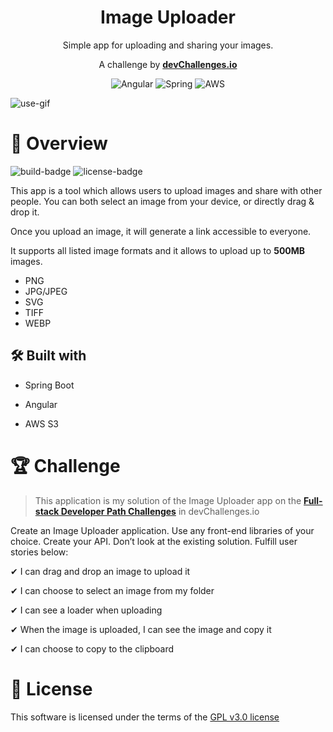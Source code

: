 <div align="center">

 # Image Uploader 

Simple app for uploading and sharing your images.

A challenge by **[devChallenges.io](https://devchallenges.io/)**


![Angular](https://img.shields.io/badge/angular-%23DD0031.svg?style=for-the-badge&logo=angular&logoColor=white)
![Spring](https://img.shields.io/badge/spring-%236DB33F.svg?style=for-the-badge&logo=spring&logoColor=white)
![AWS](https://img.shields.io/badge/AWS-%23FF9900.svg?style=for-the-badge&logo=amazon-aws&logoColor=white)


</div>

![use-gif]



# 🔎 Overview 

![build-badge]
![license-badge]

This app is a tool which allows users to upload images and share with other people. You can both select an image from your device, or directly drag & drop it.

Once you upload an image, it will generate a link accessible to everyone.

It supports all listed image formats and it allows to upload up to **500MB** images. 

- PNG
- JPG/JPEG
- SVG
- TIFF
- WEBP

## 🛠 Built with

- Spring Boot

- Angular

- AWS S3



# 🏆 Challenge 

 > This application is my solution of the Image Uploader app on the **[Full-stack Developer Path Challenges](https://devchallenges.io/paths/full-stack-developer)** in devChallenges.io
 
 Create an Image Uploader application. Use any front-end libraries of your choice. Create your API. Don’t look at the existing solution. Fulfill user stories below:

 ✔ I can drag and drop an image to upload it 
 
 ✔ I can choose to select an image from my folder 
 
 ✔ I can see a loader when uploading

 ✔ When the image is uploaded, I can see the image and copy it

 ✔ I can choose to copy to the clipboard

# 📜 License

This software is licensed under the terms of the [GPL v3.0 license](LICENSE) 

[use-gif]: https://user-images.githubusercontent.com/72250839/187991907-93d79e66-648b-4f83-8678-d20e71f95843.gif
[build-badge]: https://img.shields.io/github/workflow/status/ElliotLuque/image-uploader/CI
[license-badge]: https://img.shields.io/github/license/ElliotLuque/image-uploader
